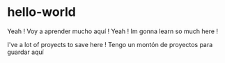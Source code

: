 # hello-world
Yeah ! Voy a aprender mucho aquí !
Yeah ! Im gonna learn so much here ! 

I've a lot of proyects to save here !
Tengo un montón de proyectos para guardar aquí
